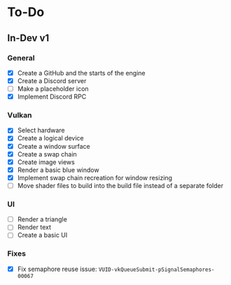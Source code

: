 # To-Do
## In-Dev v1
### General
- [x] Create a GitHub and the starts of the engine
- [x] Create a Discord server
- [ ] Make a placeholder icon
- [x] Implement Discord RPC
### Vulkan
- [x] Select hardware
- [x] Create a logical device
- [x] Create a window surface
- [x] Create a swap chain
- [x] Create image views
- [x] Render a basic blue window
- [x] Implement swap chain recreation for window resizing
- [ ] Move shader files to build into the build file instead of a separate folder
### UI
- [ ] Render a triangle
- [ ] Render text
- [ ] Create a basic UI
### Fixes
- [x] Fix semaphore reuse issue: `VUID-vkQueueSubmit-pSignalSemaphores-00067`
